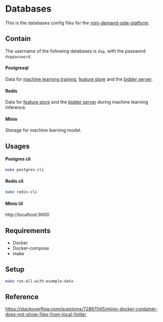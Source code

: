 # Databases
This is the databases config files for the [mini-demand-side-platform](https://github.com/mini-demand-side-platform/mini-demand-side-platform).


## Contain
The username of the following databases is `dsp`, with the password `dsppassword`.
#### Postgresql
Data for [machine learning training](https://github.com/mini-demand-side-platform/ml-training), [feature store](https://github.com/mini-demand-side-platform/feature-store) and the [bidder server](https://github.com/mini-demand-side-platform/bidding-server).


#### Redis
Data for [feature store](https://github.com/mini-demand-side-platform/feature-store) and the [bidder server](https://github.com/mini-demand-side-platform/bidding-server) during machine learning inference.
#### Minio
Storage for machine learning model.
## Usages

#### Postgres cli  
```bash
make postgres-cli
```
#### Redis cli  
```bash
make redis-cli
```
#### Minio UI 
http://localhost:9000

## Requirements
- Docker 
- Docker-compose 
- make
## Setup
```bash
make run-all-with-example-data
```
## Reference
https://stackoverflow.com/questions/72867045/minio-docker-container-does-not-show-files-from-local-folder